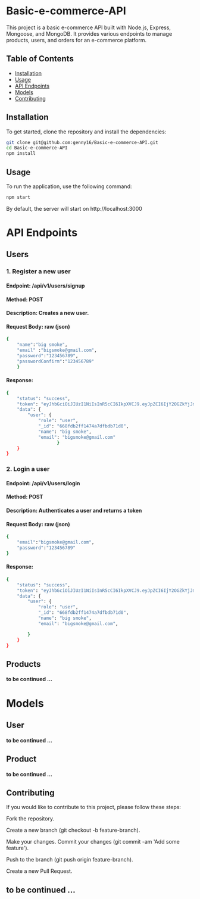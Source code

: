 # Basic-e-commerce-API

This project is a basic e-commerce API built with Node.js, Express, Mongoose, and MongoDB. It provides various endpoints to manage products, users, and orders for an e-commerce platform.

## Table of Contents

- [Installation](#installation)
- [Usage](#usage)
- [API Endpoints](#api-endpoints)
- [Models](#models)
- [Contributing](#contributing)

## Installation

To get started, clone the repository and install the dependencies:

```bash
git clone git@github.com:genny16/Basic-e-commerce-API.git
cd Basic-e-commerce-API
npm install
```

## Usage

To run the application, use the following command:

```bash
npm start
```

By default, the server will start on http://localhost:3000

# API Endpoints

## Users

### 1. Register a new user

#### Endpoint: /api/v1/users/signup

#### Method: POST

#### Description: Creates a new user.

#### Request Body: raw (json)

```bash
{
    "name":"big smoke",
    "email" :"bigsmoke@gmail.com",
    "password":"123456789",
    "passwordConfirm":"123456789"
    }
```

#### Response:

```bash
{
    "status": "success",
    "token": "eyJhbGciOiJIUzI1NiIsInR5cCI6IkpXVCJ9.eyJpZCI6IjY2OGZkYjJmZjE0NzRhN2RmYmRiNzFkMCIsImlhdCI6MTcyMDcwMzc5MSwiZXhwIjoxNzI4NDc5NzkxfQ.NJPPDPdsS9b7P8Lcs2fncZNnENS7HE1ixWQtoV7uy5k",
    "data": {
        "user": {
            "role": "user",
            "_id": "668fdb2ff1474a7dfbdb71d0",
            "name": "big smoke",
            "email": "bigsmoke@gmail.com"
                   }
    }
}
```

### 2. Login a user

#### Endpoint: /api/v1/users/login

#### Method: POST

#### Description: Authenticates a user and returns a token

#### Request Body: raw (json)

```bash
{
    "email":"bigsmoke@gmail.com",
    "password":"123456789"
}
```

#### Response:

```bash
{
    "status": "success",
    "token": "eyJhbGciOiJIUzI1NiIsInR5cCI6IkpXVCJ9.eyJpZCI6IjY2OGZkYjJmZjE0NzRhN2RmYmRiNzFkMCIsImlhdCI6MTcyMDcwNDUzNywiZXhwIjoxNzI4NDgwNTM3fQ.XlSAmliyUrqSuNsQcFcDzr1swneXRZaQOeWFelz8ssk",
    "data": {
        "user": {
            "role": "user",
            "_id": "668fdb2ff1474a7dfbdb71d0",
            "name": "big smoke",
            "email": "bigsmoke@gmail.com",

        }
    }
}
```

## Products

#### to be continued ...

# Models

## User

#### to be continued ...

## Product

#### to be continued ...

## Contributing

If you would like to contribute to this project, please follow these steps:

Fork the repository.

Create a new branch (git checkout -b feature-branch).

Make your changes.
Commit your changes (git commit -am 'Add some feature').

Push to the branch (git push origin feature-branch).

Create a new Pull Request.

## to be continued ...
